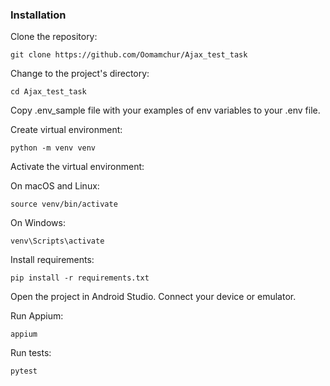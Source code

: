 ### Installation

Clone the repository:
    
    git clone https://github.com/Oomamchur/Ajax_test_task

Change to the project's directory:

    cd Ajax_test_task

Сopy .env_sample file with your examples of env variables to your .env file.

Create virtual environment:

    python -m venv venv

Activate the virtual environment:

On macOS and Linux:
    
    source venv/bin/activate
    
On Windows:
    
    venv\Scripts\activate

Install requirements:

    pip install -r requirements.txt

Open the project in Android Studio. Connect your device or emulator.

Run Appium:
    
    appium

Run tests:
    
    pytest
